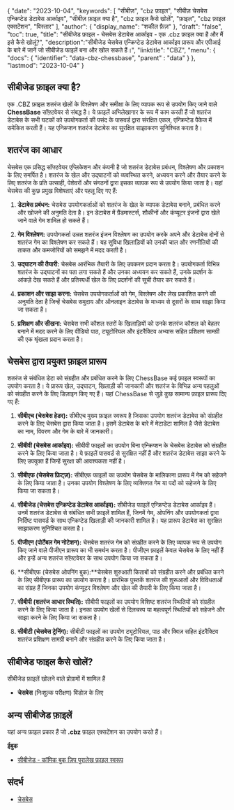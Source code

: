 {
"date": "2023-10-04",
  "keywords": [
"सीबीज़",
"cbz फ़ाइल",
"सीबीज़ चेसबेस एन्क्रिप्टेड डेटाबेस आर्काइव",
"सीबीज़ फ़ाइल क्या है",
"cbz फ़ाइल कैसे खोलें",
"फ़ाइल",
"cbz फ़ाइल एक्सटेंशन",
"विस्तार"
],
  "author": {
"display_name": "शकील फ़ैज़"
},
"draft": "false",
"toc": true,
"title": "सीबीजेड फ़ाइल - चेसबेस डेटाबेस आर्काइव - एक .cbz फ़ाइल क्या है और मैं इसे कैसे खोलूं?",
  "description":"सीबीजेड चेसबेस एन्क्रिप्टेड डेटाबेस आर्काइव प्रारूप और एपीआई के बारे में जानें जो सीबीजेड फाइलें बना और खोल सकते हैं।",
"linktitle": "CBZ",
  "menu": {
    "docs": {
      "identifier": "data-cbz-chessbase",
"parent" : "data"
}
},
"lastmod": "2023-10-04"
}

## सीबीजेड फ़ाइल क्या है?

एक .CBZ फ़ाइल शतरंज खेलों के विश्लेषण और समीक्षा के लिए व्यापक रूप से उपयोग किए जाने वाले **ChessBase** सॉफ़्टवेयर से संबद्ध है। ये फ़ाइलें अभिलेखागार के रूप में काम करती हैं जो शतरंज डेटाबेस के सभी घटकों को उपयोगकर्ता की पसंद के पासवर्ड द्वारा संरक्षित एकल, एन्क्रिप्टेड पैकेज में समेकित करती हैं। यह एन्क्रिप्शन शतरंज डेटाबेस का सुरक्षित साझाकरण सुनिश्चित करता है।

## शतरंज का आधार

चेसबेस एक प्रसिद्ध सॉफ्टवेयर एप्लिकेशन और कंपनी है जो शतरंज डेटाबेस प्रबंधन, विश्लेषण और प्रकाशन के लिए समर्पित है। शतरंज के खेल और उद्घाटनों को व्यवस्थित करने, अध्ययन करने और तैयार करने के लिए शतरंज के प्रति उत्साही, पेशेवरों और संगठनों द्वारा इसका व्यापक रूप से उपयोग किया जाता है। यहां चेसबेस की कुछ प्रमुख विशेषताएं और पहलू दिए गए हैं:

1. **डेटाबेस प्रबंधन:** चेसबेस उपयोगकर्ताओं को शतरंज के खेल के व्यापक डेटाबेस बनाने, प्रबंधित करने और खोजने की अनुमति देता है। इन डेटाबेस में ग्रैंडमास्टर्स, शौकीनों और कंप्यूटर इंजनों द्वारा खेले जाने वाले गेम शामिल हो सकते हैं।
    












2. **गेम विश्लेषण:** उपयोगकर्ता उन्नत शतरंज इंजन विश्लेषण का उपयोग करके अपने और डेटाबेस दोनों से शतरंज गेम का विश्लेषण कर सकते हैं। यह सुविधा खिलाड़ियों को उनकी चाल और रणनीतियों की ताकत और कमजोरियों को समझने में मदद करती है।
    












3. **उद्घाटन की तैयारी:** चेसबेस आरंभिक तैयारी के लिए उपकरण प्रदान करता है। उपयोगकर्ता विभिन्न शतरंज के उद्घाटनों का पता लगा सकते हैं और उनका अध्ययन कर सकते हैं, उनके प्रदर्शन के आंकड़े देख सकते हैं और प्रतिस्पर्धी खेल के लिए प्रदर्शनों की सूची तैयार कर सकते हैं।
    












4. **प्रकाशन और साझा करना:** चेसबेस उपयोगकर्ताओं को गेम, विश्लेषण और लेख प्रकाशित करने की अनुमति देता है जिन्हें चेसबेस समुदाय और ऑनलाइन डेटाबेस के माध्यम से दूसरों के साथ साझा किया जा सकता है।
    












5. **प्रशिक्षण और सीखना:** चेसबेस सभी कौशल स्तरों के खिलाड़ियों को उनके शतरंज कौशल को बेहतर बनाने में मदद करने के लिए वीडियो पाठ, ट्यूटोरियल और इंटरैक्टिव अभ्यास सहित प्रशिक्षण सामग्री की एक श्रृंखला प्रदान करता है।

## चेसबेस द्वारा प्रयुक्त फ़ाइल प्रारूप

शतरंज से संबंधित डेटा को संग्रहीत और प्रबंधित करने के लिए ChessBase कई फ़ाइल स्वरूपों का उपयोग करता है। ये प्रारूप खेल, उद्घाटन, खिलाड़ी की जानकारी और शतरंज के विभिन्न अन्य पहलुओं को संग्रहीत करने के लिए डिज़ाइन किए गए हैं। यहां ChessBase से जुड़े कुछ सामान्य फ़ाइल प्रारूप दिए गए हैं:

1. **सीबीएच (चेसबेस हेडर):** सीबीएच मुख्य फ़ाइल स्वरूप है जिसका उपयोग शतरंज डेटाबेस को संग्रहीत करने के लिए चेसबेस द्वारा किया जाता है। इसमें डेटाबेस के बारे में मेटाडेटा शामिल है जैसे डेटाबेस का नाम, विवरण और गेम के बारे में जानकारी।
    












2. **सीबीवी (चेसबेस आर्काइव):** सीबीवी फाइलों का उपयोग बिना एन्क्रिप्शन के चेसबेस डेटाबेस को संग्रहीत करने के लिए किया जाता है। ये फ़ाइलें पासवर्ड से सुरक्षित नहीं हैं और शतरंज डेटाबेस साझा करने के लिए उपयुक्त हैं जिन्हें सुरक्षा की आवश्यकता नहीं है।
    












3. **सीबीएफ (चेसबेस फ्रिट्ज़):** सीबीएफ फाइलों का उपयोग चेसबेस के मालिकाना प्रारूप में गेम को सहेजने के लिए किया जाता है। उनका उपयोग विश्लेषण के लिए व्यक्तिगत गेम या पदों को सहेजने के लिए किया जा सकता है।
    












4. **सीबीजेड (चेसबेस एन्क्रिप्टेड डेटाबेस आर्काइव):** सीबीजेड फाइलें एन्क्रिप्टेड डेटाबेस आर्काइव हैं। उनमें शतरंज डेटाबेस से संबंधित सभी फ़ाइलें शामिल हैं, जिनमें गेम, ओपनिंग और उपयोगकर्ता द्वारा निर्दिष्ट पासवर्ड के साथ एन्क्रिप्टेड खिलाड़ी की जानकारी शामिल है। यह प्रारूप डेटाबेस का सुरक्षित साझाकरण सुनिश्चित करता है।
    












5. **पीजीएन (पोर्टेबल गेम नोटेशन):** चेसबेस शतरंज गेम को संग्रहीत करने के लिए व्यापक रूप से उपयोग किए जाने वाले पीजीएन प्रारूप का भी समर्थन करता है। पीजीएन फ़ाइलें केवल चेसबेस के लिए नहीं हैं और इन्हें अन्य शतरंज सॉफ़्टवेयर के साथ उपयोग किया जा सकता है।
    












6. **सीबीएफ (चेसबेस ओपनिंग बुक):**चेसबेस शुरुआती किताबों को संग्रहीत करने और प्रबंधित करने के लिए सीबीएफ प्रारूप का उपयोग करता है। प्रारंभिक पुस्तकें शतरंज की शुरूआतों और विविधताओं का संग्रह हैं जिनका उपयोग कंप्यूटर विश्लेषण और खेल की तैयारी के लिए किया जाता है।
    












7. **सीबीपी (शतरंज आधार स्थिति):** सीबीपी फाइलों का उपयोग विशिष्ट शतरंज स्थितियों को संग्रहीत करने के लिए किया जाता है। इनका उपयोग खेलों से दिलचस्प या महत्वपूर्ण स्थितियों को सहेजने और साझा करने के लिए किया जा सकता है।
    












8. **सीबीटी (चेसबेस ट्रेनिंग):** सीबीटी फाइलों का उपयोग ट्यूटोरियल, पाठ और क्विज़ सहित इंटरैक्टिव शतरंज प्रशिक्षण सामग्री बनाने और संग्रहीत करने के लिए किया जाता है।
    












## सीबीजेड फाइल कैसे खोलें?

सीबीजेड फ़ाइलें खोलने वाले प्रोग्रामों में शामिल हैं

- **चेसबेस** (निःशुल्क परीक्षण) विंडोज़ के लिए

## अन्य सीबीजेड फ़ाइलें

यहां अन्य फ़ाइल प्रकार हैं जो **.cbz** फ़ाइल एक्सटेंशन का उपयोग करते हैं।

**ईबुक**
- [सीबीजेड - कॉमिक बुक ज़िप पुरालेख फ़ाइल स्वरूप](/hi/ebook/cbz/)

## संदर्भ
* [चेसबेस](https://en.wikipedia.org/wiki/ChessBase)

